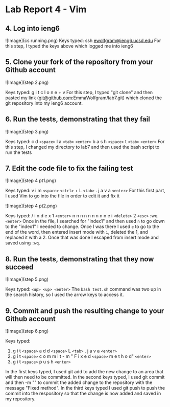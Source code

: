 # Lab Report 4 - Vim

## 4. Log into ieng6
![Image](cs running.png)
Keys typed: ssh <space> ewolfgram@ieng6.ucsd.edu
For this step, I typed the keys above which logged me into ieng6

## 5. Clone your fork of the repository from your Github account
![Image](step 2.png)

Keys typed: g i t <space> c l o n e <ctrl> + v
For this step, I typed "git clone" and then pasted my link (git@github.com:EmmaWolfgram/lab7.git) which cloned the git repository into my ieng6 account.

## 6. Run the tests, demonstrating that they fail
![Image](step 3.png)

Keys typed: c d `<space>` l a `<tab>` `<enter>` b a s h `<space>` t `<tab>` `<enter>`
For this step, I changed my directory to lab7 and then used the bash script to run the tests

## 7. Edit the code file to fix the failing test
![Image](step 4 pt1.png)

Keys typed: v i m `<space>` `<ctrl>` + L `<tab>` . j a v a `<enter>`
For this first part, I used Vim to go into the file in order to edit it and fix it

![Image](step 4 pt2.png)

Keys typed: / i n d e x 1 `<enter>` n n n n n n n n n e i `<delete>` 2 `<esc>` :wq `<enter>`
Once in the file, I searched for "index1" and then used `n` to go down to the "index1" I needed to change. Once I was there I used `e` to go to the end of the word, then entered insert mode with `i`, deleted the 1, and replaced it with a 2. Once that was done I escaped from insert mode and saved using `:wq`. 

## 8. Run the tests, demonstrating that they now succeed
![Image](step 5.png)

Keys typed: `<up> <up> <enter>`
The `bash test.sh` command was two up in the search history, so I used the arrow keys to access it.

## 9. Commit and push the resulting change to your Github account
![Image](step 6.png)

Keys typed:
  1. g i t `<space>` a d d `<space>` L `<tab>` . j a v a `<enter>`
  2. g i t `<space>` c o m m i t - m " F i x e d `<space>` m e t h o d" `<enter>`
  3. g i t `<space>` p u s h `<enter>`

In the first keys typed, I used git add to add the new change to an area that will then need to be committed. In the second keys typed, I used git commit and then -m "" to commit the added change to the repository with the message "Fixed method". In the third keys typed I used git push to push the commit into the respository so that the change is now added and saved in my repository. 
